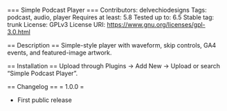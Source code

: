 === Simple Podcast Player ===
Contributors:  delvechiodesigns
Tags: podcast, audio, player
Requires at least: 5.8
Tested up to: 6.5
Stable tag: trunk
License: GPLv3
License URI: https://www.gnu.org/licenses/gpl-3.0.html

== Description ==
Simple-style player with waveform, skip controls, GA4 events, and featured-image artwork.

== Installation ==
Upload through Plugins → Add New → Upload or search “Simple Podcast Player”.

== Changelog ==
= 1.0.0 =
* First public release
